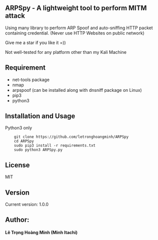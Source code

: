## ARPSpy - A lightweight tool to perform MITM attack

Using many library to perform ARP Spoof and auto-sniffing HTTP packet containing credential. (Never use HTTP Websites on public network)

Give me a star if you like it =))

Not well-tested for any platform other than my Kali Machine

## Requirement
- net-tools package
- nmap
- arpspoof (can be installed along with dnsniff package on Linux)
- pip3
- python3

## Installation and Usage

Python3 only

```
	git clone https://github.com/letronghoangminh/ARPSpy
	cd ARPSpy
	sudo pip3 install -r requirements.txt
	sudo python3 ARPSpy.py 
```

## License
MIT

## Version
Current version: 1.0.0

## Author:
#### Lê Trọng Hoàng Minh (Minh Itachi)

